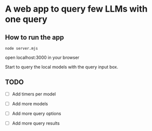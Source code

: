 # A web app to query few LLMs with one query

## How to run the app
```
node server.mjs
```

open localhost:3000 in your browser

Start to query the local models with the query input box.


## TODO
- [ ] Add timers per model
- [ ] Add more models
- [ ] Add more query options
- [ ] Add more query results

